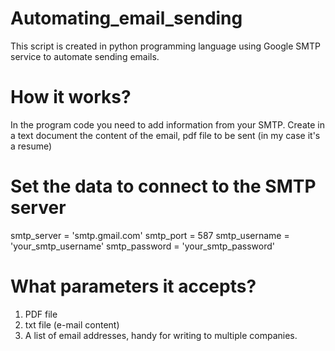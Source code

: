 # Automating_email_sending
This script is created in python programming language using Google SMTP service to automate sending emails. 

# How it works?
In the program code you need to add information from your SMTP. Create in a text document the content of the email, pdf file to be sent (in my case it's a resume)

# Set the data to connect to the SMTP server
smtp_server = 'smtp.gmail.com'
smtp_port = 587
smtp_username = 'your_smtp_username'
smtp_password = 'your_smtp_password'

# What parameters it accepts?
1. PDF file
2. txt file (e-mail content)
3. A list of email addresses, handy for writing to multiple companies.



